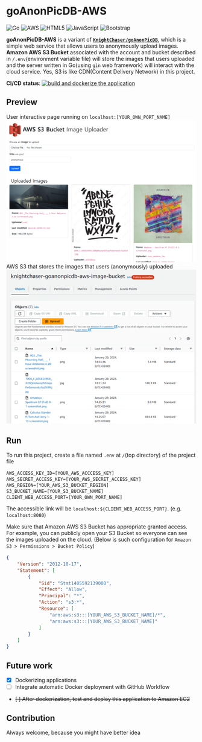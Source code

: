 # goAnonPicDB-AWS

![Go](https://img.shields.io/badge/go-%2300ADD8.svg?style=for-the-badge&logo=go&logoColor=white)
![AWS](https://img.shields.io/badge/AWS-%23FF9900.svg?style=for-the-badge&logo=amazon-aws&logoColor=white)
![HTML5](https://img.shields.io/badge/html5-%23E34F26.svg?style=for-the-badge&logo=html5&logoColor=white)
![JavaScript](https://img.shields.io/badge/javascript-%23323330.svg?style=for-the-badge&logo=javascript&logoColor=%23F7DF1E)
![Bootstrap](https://img.shields.io/badge/bootstrap-%238511FA.svg?style=for-the-badge&logo=bootstrap&logoColor=white)


**goAnonPicDB-AWS** is a variant of **[`KnightChaser/goAnonPicDB`](https://github.com/KnightChaser/goAnonPicDB)**, which is a simple web service that allows users to anonymously upload images. **Amazon AWS S3 Bucket** associated with the account and bucket described in `/.env`(environment variable file) will store the images that users uploaded and the server written in Go(using `gin` web framework) will interact with the cloud service. Yes, S3 is like CDN(Content Delivery Network) in this project.

**CI/CD status**: [![build and dockerize the application](https://github.com/KnightChaser/goAnonPicDB-AWS/actions/workflows/main.yml/badge.svg)](https://github.com/KnightChaser/goAnonPicDB-AWS/actions/workflows/main.yml)

## Preview
User interactive page running on `localhost:[YOUR_OWN_PORT_NAME]`
<img src="./README_pictures/s1.png" width="800px">
AWS S3 that stores the images that users (anonymously) uploaded
<img src="./README_pictures/s2.png" width="800px">

## Run

To run this project, create a file named `.env` at `/`(top directory) of the project file

```env
AWS_ACCESS_KEY_ID=[YOUR_AWS_ACCCESS_KEY]
AWS_SECRET_ACCESS_KEY=[YOUR_AWS_SECRET_ACCESS_KEY]
AWS_REGION=[YOUR_AWS_S3_BUCKET_REGION]
S3_BUCKET_NAME=[YOUR_S3_BUCKET_NAME]
CLIENT_WEB_ACCESS_PORT=[YOUR_OWN_PORT_NAME]
```

The accessible link will be `localhost:${CLIENT_WEB_ACCESS_PORT}`. (e.g. `localhost:8080`)

Make sure that Amazon AWS S3 Bucket has appropriate granted access. For example, you can publicly open your S3 Bucket so everyone can see the images uploaded on the cloud. (Below is such configuration for `Amazon S3 > Permissions > Bucket Policy`)
```json
{
    "Version": "2012-10-17",
    "Statement": [
        {
            "Sid": "Stmt1405592139000",
            "Effect": "Allow",
            "Principal": "*",
            "Action": "s3:*",
            "Resource": [
                "arn:aws:s3:::[YOUR_AWS_S3_BUCKET_NAME]/*",
                "arn:aws:s3:::[YOUR_AWS_S3_BUCKET_NAME]"
            ]
        }
    ]
}
```

## Future work
- [X] Dockerizing applications
- [ ] Integrate automatic Docker deployment with GitHub Workflow
- ~~[ ] After dockerization, test and deploy this application to Amazon EC2~~


## Contribution
Always welcome, because you might have better idea